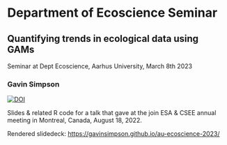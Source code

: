 # Department of Ecoscience Seminar

## Quantifying trends in ecological data using GAMs

Seminar at Dept Ecoscience, Aarhus University, March 8th 2023

### Gavin Simpson

[![DOI](https://zenodo.org/badge/DOI/10.5281/zenodo.7003948.svg)](https://doi.org/10.5281/zenodo.7003948)

Slides & related R code for a talk that gave at the join ESA & CSEE annual
meeting in Montreal, Canada, August 18, 2022.

Rendered slidedeck: https://gavinsimpson.github.io/au-ecoscience-2023/

